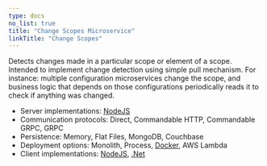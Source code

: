 ```yaml
---
type: docs
no_list: true
title: "Change Scopes Microservice"
linkTitle: "Change Scopes" 
---
```


Detects changes made in a particular scope or element of a scope.
Intended to implement change detection using simple pull mechanism. For instance: multiple configuration microservices change the scope, and business logic that depends on those configurations periodically reads it to check if anything was changed.

- Server implementations: [NodeJS](https://github.com/pip-services-integration/pip-services-changescopes-node)
- Communication protocols: Direct, Commandable HTTP, Commandable GRPC, GRPC
- Persistence: Memory, Flat Files, MongoDB, Couchbase
- Deployment options: Monolith, Process, [Docker](https://hub.docker.com/u/pipdevs), AWS Lambda
- Client implementations: [NodeJS](https://github.com/pip-services-integration/pip-clients-changescopes-node), [.Net](https://github.com/pip-services-infrastructure/pip-clients-changescopes-dotnet)